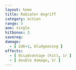 ```yaml
---
layout: home
title: Rabiater Angriff
category: action
range: 5
aoe: single
hitbonus: 3
savereq: 
damage:
  - [ 2d6+1, bludgeoning ]
effects:
  - [ disadvantage (hit), 1r ]
  - [ double damage, 1r ]
---
```

